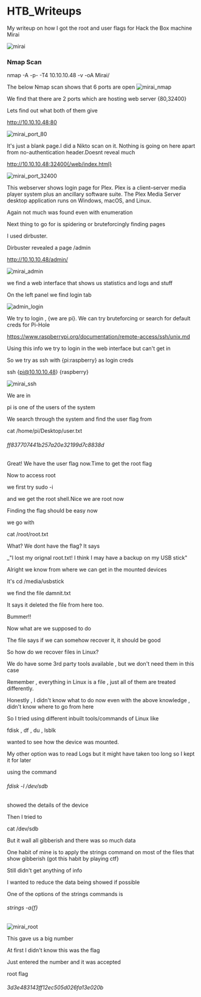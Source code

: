 # HTB_Writeups
My writeup on how I got the root and user flags for Hack the Box machine Mirai

![mirai](https://user-images.githubusercontent.com/29353729/89324290-b05bac80-d6a4-11ea-9a23-21cac4824ff8.png)

### Nmap Scan

nmap -A -p- -T4 10.10.10.48 -v -oA Mirai/

The below Nmap scan shows that 6 ports are open
![mirai_nmap](https://user-images.githubusercontent.com/29353729/89279576-2b04d780-d665-11ea-8e83-8aa0ca071313.jpg)

We find that there are 2 ports which are hosting web server {80,32400}

Lets find out what both of them give

http://10.10.10.48:80

![mirai_port_80](https://user-images.githubusercontent.com/29353729/89280975-00b41980-d667-11ea-8771-41a249ba0b7d.png)


It's just a blank page.I did a Nikto scan on it. Nothing is going on here apart from no-authentication header.Doesnt reveal much 

http://10.10.10.48:32400{/web/index.html}

![mirai_port_32400](https://user-images.githubusercontent.com/29353729/89281008-0d387200-d667-11ea-9c21-ce9d2ad748b3.png)

This webserver shows login page for Plex. Plex is a client–server media player system plus an ancillary software suite. The Plex Media Server desktop application runs on Windows, macOS, and Linux.

Again not much was found even with enumeration

Next thing to go for is spidering or bruteforcingly finding pages

I used dirbuster.

Dirbuster revealed a page /admin

http://10.10.10.48/admin/

![mirai_admin](https://user-images.githubusercontent.com/29353729/89321847-10e8ea80-d6a1-11ea-9da2-533f7838b49c.png)

we find a web interface that shows us statistics and logs and stuff

On the left panel we find login tab

![admin_login](https://user-images.githubusercontent.com/29353729/89322057-54435900-d6a1-11ea-8ba8-795376f51450.png)

We try to login , {we are pi}.
We can try bruteforcing or search for default creds for Pi-Hole

https://www.raspberrypi.org/documentation/remote-access/ssh/unix.md


Using this info we try to login in the web interface but can't get in

So we try as ssh with {pi:raspberry} as login creds

ssh {pi@10.10.10.48}
{raspberry}

![mirai_ssh](https://user-images.githubusercontent.com/29353729/89322173-7dfc8000-d6a1-11ea-89f7-06c3649e54ea.png)

We are in

pi is one of the users of the system

We search through the system and find the user flag from

cat /home/pi/Desktop/user.txt
###### ff837707441b257a20e32199d7c8838d

Great! We have the user flag now.Time to get the root flag

Now to access root

we first try sudo -i

and we get the root shell.Nice we are root now

Finding the flag should be easy now

we go with 

cat /root/root.txt

What? We dont have the flag? It says

_"I lost my orignal root.txt! I think I may have a backup on my USB stick"

Alright we know from where we can get in the mounted devices

It's 
cd /media/usbstick

we find the file damnit.txt

It says it deleted the file from here too.

Bummer!!

Now what are we supposed to do

The file says if we can somehow recover it, it should be good

So how do we recover files in Linux?

We do have some 3rd party tools available , but we don't need them in this case

Remember , everything in Linux is a file , just all of them are treated differently.

Honestly , I didn't know what to do now even with the above knowledge , didn't know where to go from here

So I tried using different inbuilt tools/commands of Linux like

fdisk , df , du , lsblk

wanted to see how the device was mounted.

My other option was to read Logs but it might have taken too long so I kept it for later

using the command 

###### fdisk -l /dev/sdb

showed the details of the device

Then I tried to 

cat /dev/sdb

But it wall all gibberish and there was so much data

One habit of mine is to apply the strings command on most of the files that show gibberish (got this habit by playing ctf}

Still didn't get anything of info

I wanted to reduce the data being showed if possible

One of the options of the strings commands is 
###### strings -a{f}

![mirai_root](https://user-images.githubusercontent.com/29353729/89323908-0da32e00-d6a4-11ea-9e7e-efe2b98e6f5d.png)

This gave us a big number

At first I didn't know this was the flag

Just entered the number and it was accepted

root flag
###### 3d3e483143ff12ec505d026fa13e020b
